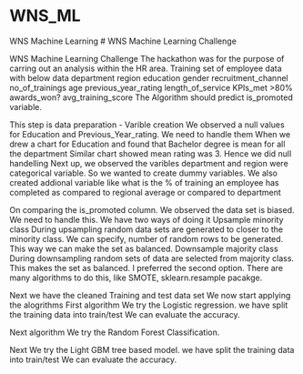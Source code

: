 # WNS_ML
WNS Machine Learning # WNS Machine Learning Challenge

WNS Machine Learning Challenge
The hackathon was for the purpose of carring out an analysis within the HR area. Training set of employee data with below data
department region education gender recruitment_channel no_of_trainings age previous_year_rating length_of_service KPIs_met >80% awards_won? avg_training_score
The Algorithm should predict is_promoted variable.

This step is data preparation - Varible creation We observed a null values for Education and Previous_Year_rating. We need to handle them
When we drew a chart for Education and found that Bachelor degree is mean for all the department
Similar chart showed mean rating was 3. Hence we did null handelling 
Next up, we observed the varibles department and region were categorical variable. So we wanted to create dummy variables.
We also created addional variable like what is the % of training an employee has completed as compared to regional average or compared to department

On comparing the is_promoted column. We observed the data set is biased. We need to handle this. We have two ways of doing it
Upsample minority class 
During upsampling random data sets are generated to closer to the minority class. We can specify, number of random rows to be generated. This way we can make the set as balanced. 
Downsample majority class
During downsampling random sets of data are selected from majority class. This makes the set as balanced.
I preferred the second option. There are many algorithms to do this, like SMOTE, sklearn.resample pacakge.


Next we have the cleaned Training and test data set 
We now start applying the alogrithms
First algorithm We try the Logistic regression.
we have split the training data into train/test
We can evaluate the accuracy.

Next algorithm We try the Random Forest Classification.

Next We try the Light GBM tree based model.
we have split the training data into train/test
We can evaluate the accuracy.
